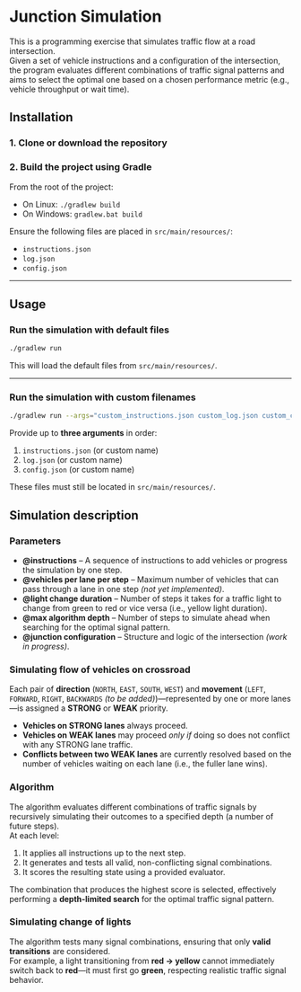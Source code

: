 # Junction Simulation
This is a programming exercise that simulates traffic flow at a road intersection.  
Given a set of vehicle instructions and a configuration of the intersection, the program evaluates different combinations of traffic signal patterns and aims to select the optimal one based on a chosen performance metric (e.g., vehicle throughput or wait time).


## Installation

### 1. Clone or download the repository

### 2. Build the project using Gradle
From the root of the project:
- On Linux: `./gradlew build`  
- On Windows: `gradlew.bat build`

Ensure the following files are placed in `src/main/resources/`:
- `instructions.json`
- `log.json`
- `config.json`

---

## Usage

### Run the simulation with default files

```bash
./gradlew run
```

This will load the default files from `src/main/resources/`.

---

### Run the simulation with custom filenames

```bash
./gradlew run --args="custom_instructions.json custom_log.json custom_config.json"
```

Provide up to **three arguments** in order:
1. `instructions.json` (or custom name)
2. `log.json` (or custom name)
3. `config.json` (or custom name)

These files must still be located in `src/main/resources/`.

## Simulation description

### Parameters
- **@instructions** – A sequence of instructions to add vehicles or progress the simulation by one step.
- **@vehicles per lane per step** – Maximum number of vehicles that can pass through a lane in one step *(not yet implemented)*.
- **@light change duration** – Number of steps it takes for a traffic light to change from green to red or vice versa (i.e., yellow light duration).
- **@max algorithm depth** – Number of steps to simulate ahead when searching for the optimal signal pattern.
- **@junction configuration** – Structure and logic of the intersection *(work in progress)*.

### Simulating flow of vehicles on crossroad
Each pair of **direction** (`NORTH`, `EAST`, `SOUTH`, `WEST`) and **movement** (`LEFT`, `FORWARD`, `RIGHT`, `BACKWARDS` *(to be added)*)—represented by one or more lanes—is assigned a **STRONG** or **WEAK** priority.

- **Vehicles on STRONG lanes** always proceed.
- **Vehicles on WEAK lanes** may proceed *only if* doing so does not conflict with any STRONG lane traffic.
- **Conflicts between two WEAK lanes** are currently resolved based on the number of vehicles waiting on each lane (i.e., the fuller lane wins).


### Algorithm
The algorithm evaluates different combinations of traffic signals by recursively simulating their outcomes to a specified depth (a number of future steps).  
At each level:
1. It applies all instructions up to the next step.
2. It generates and tests all valid, non-conflicting signal combinations.
3. It scores the resulting state using a provided evaluator.

The combination that produces the highest score is selected, effectively performing a **depth-limited search** for the optimal traffic signal pattern.

### Simulating change of lights
The algorithm tests many signal combinations, ensuring that only **valid transitions** are considered.  
For example, a light transitioning from **red → yellow** cannot immediately switch back to **red**—it must first go **green**, respecting realistic traffic signal behavior.



